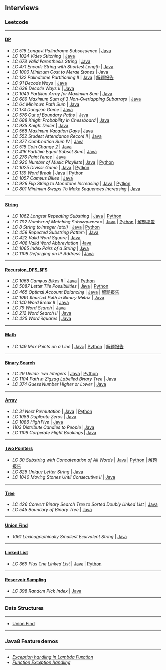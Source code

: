 ## Interviews

### Leetcode
---
#### [DP](https://github.com/snowan/interviews/tree/master/java/src/main/leetcode/dpgreedy)
- *LC 516 Longest Palindrome Subsequence* | [Java](./java/src/main/leetcode/dpgreedy/LC516)
- *LC 1024 Video Stitching* | [Java](./java/src/main/leetcode/dp/LC1024)
- *LC 678 Valid Parenthesis String* | [Java](./java/src/main/leetcode/dp/LC678)
- *LC 471 Encode String with Shortest Length* | [Java](./java/src/main/leetcode/dpgreedy/LC471)
- *LC 1000 Minimum Cost to Merge Stones* | [Java](./java/src/main/leetcode/dpgreedy/LC1000)
- *LC 132 Palindrome Partitioning II* | [Java](./java/src/main/leetcode/dpgreedy/LC132) | [解题报告](https://snowan.github.io/post/lc132/)
- *LC 91 Decode Ways* | [Java](./java/src/main/leetcode/dpgreedy/LC91)
- *LC 639 Decode Ways II* | [Java](./java/src/main/leetcode/dpgreedy/LC639)
- *LC 1043 Partition Array for Maximum Sum* | [Java](./java/src/main/leetcode/dpgreedy/LC1043)
- *LC 689 Maximum Sum of 3 Non-Overlapping Subarrays* | [Java](./java/src/main/leetcode/dpgreedy/LC689)
- *LC 64 Minimum Path Sum* | [Java](./java/src/main/leetcode/dpgreedy/LC64)
- *LC 174 Dungeon Game* | [Java](./java/src/main/leetcode/dpgreedy/LC174)
- *LC 576 Out of Boundary Paths* | [Java](./java/src/main/leetcode/dpgreedy/LC576)
- *LC 688 Knight Probability in Chessboard* | [Java](./java/src/main/leetcode/dpgreedy/LC688)
- *LC 935 Knight Dialer* | [Java](./java/src/main/leetcode/dpgreedy/LC935)
- *LC 568 Maximum Vacation Days* | [Java](./java/src/main/leetcode/dpgreedy/LC568)
- *LC 552 Student Attendance Record II* | [Java](./java/src/main/leetcode/dpgreedy/LC552)
- *LC 377 Combination Sum IV* | [Java](./java/src/main/leetcode/dpgreedy/LC377)
- *LC 518 Coin Change 2* | [Java](./java/src/main/leetcode/dpgreedy/LC518)
- *LC 416 Partition Equal Subset Sum* | [Java](./java/src/main/leetcode/dpgreedy/LC416)
- *LC 276 Paint Fence* | [Java](./java/src/main/leetcode/dpgreedy/LC276)
- *LC 920 Number of Music Playlists* | [Java](./java/src/main/leetcode/dpgreedy/LC920) | [Python](./python/main/leetcode/LC920/number_music_playlist.py)
- *LC 1025 Divisor Game* | [Java](./java/src/main/leetcode/dpgreedy/LC1025) | [Python](./python/main/leetcode/LC1025/divisor_game.py)
- *LC 139 Word Break* | [Java](./java/src/main/leetcode/dpgreedy/LC139) | [Python](./python/main/leetcode/LC139/word_break.py)
- *LC 1057 Campus Bikes* | [Java](./java/src/main/leetcode/dpgreedy/LC1057)
- *LC 926 Flip String to Monotone Increasing* | [Java](./java/src/main/leetcode/dpgreedy/LC926) | [Python](./python/main/leetcode/LC926/flip_string_to_monotone_increase.py)
- *LC 801 Minimum Swaps To Make Sequences Increasing* | [Java](./java/src/main/leetcode/dpgreedy/LC801)

---
#### [String](https://github.com/snowan/interviews/tree/master/java/src/main/leetcode/string)
- *LC 1062 Longest Repeating Substring* | [Java](./java/src/main/leetcode/string/LC1062) | [Python](./python/main/leetcode/LC1062/longest_repeat_substring.py)
- *LC 792 Number of Matching Subsequences* | [Java](./java/src/main/leetcode/string/LC792) | [Python](./python/main/leetcode/LC792/numMatchingSubseq.py) | [解题报告](https://snowan.github.io/post/lc792/)
- *LC 8 String to Integer (atoi)* | [Java](./java/src/main/leetcode/string/LC8) | [Python](./python/main/leetcode/LC8/atoi.py)
- *LC 459 Repeated Substring Pattern* | [Java](./java/src/main/leetcode/string/LC459)
- *LC 422 Valid Word Square* | [Java](./java/src/main/leetcode/string/LC422)
- *LC 408 Valid Word Abbreviation* | [Java](./java/src/main/leetcode/string/LC408)
- *LC 1065 Index Pairs of a String* | [Java](./java/src/main/leetcode/string/LC1065)
- *LC 1108 Defanging an IP Address* | [Java](./java/src/main/leetcode/string/LC1108)

---
#### [Recursion_DFS_BFS](https://github.com/snowan/interviews/tree/master/java/src/main/leetcode/recursion_dfs_bfs)
- *LC 1066 Campus Bikes II* | [Java](./java/src/main/leetcode/recursion/LC1066) | [Python]()
- *LC 5087 Letter Tile Possibilities* | [Java](./java/src/main/leetcode/recursion_dfs_bfs/LC5087) | [Python]()
- *LC 465 Optimal Account Balancing* | [Java](./java/src/main/leetcode/recursion_dfs_bfs/LC465) | [解题报告](https://snowan.github.io/post/lc465/)
- *LC 1091 Shortest Path in Binary Matrix* | [Java](./java/src/main/leetcode/recursion_dfs_bfs/LC1091)
- *LC 140 Word Break II* | [Java](./java/src/main/leetcode/recursion_dfs_bfs/LC140)
- *LC 79 Word Search* | [Java](./java/src/main/leetcode/recursion_dfs_bfs/LC79)
- *LC 212 Word Search II* | [Java](./java/src/main/leetcode/recursion_dfs_bfs/LC212)
- *LC 425 Word Squares* | [Java](./java/src/main/leetcode/recursion_dfs_bfs/LC425)

---
#### [Math](https://github.com/snowan/interviews/tree/master/java/src/main/leetcode/math)
- *LC 149 Max Points on a Line* | [Java](./java/src/main/leetcode/math/LC149) | [Python](./python/main/leetcode/LC149/maxPoints.py) | [解题报告](https://snowan.github.io/post/lc149/)

---
#### [Binary Search](https://github.com/snowan/interviews/tree/master/java/src/main/leetcode/binarysearch)
- *LC 29 Divide Two Integers* | [Java](./java/src/main/leetcode/binarysearch/LC29) | [Python]()
- *LC 1104 Path In Zigzag Labelled Binary Tree* | [Java](./java/src/main/leetcode/binarysearch/LC1104)
- *LC 374 Guess Number Higher or Lower* | [Java](./java/src/main/leetcode/binarysearch/LC374)


---
#### [Array](https://github.com/snowan/interviews/tree/master/java/src/main/leetcode/array)
- *LC 31 Next Permutation* | [Java](./java/src/main/leetcode/array/LC31) | [Python](./python/main/leetcode/LC31/solution.py)
- *LC 1089 Duplicate Zeros* | [Java](./java/src/main/leetcode/array/LC1089)
- *LC 1086 High Five* | [Java](./java/src/main/leetcode/array/LC1086)
- *1103 Distribute Candies to People* | [Java](./java/src/main/leetcode/array/LC1103)
- *LC 1109 Corporate Flight Bookings* | [Java](./java/src/main/leetcode/array/LC1109)

---
#### [Two Pointers](https://github.com/snowan/interviews/tree/master/java/src/main/leetcode/twopointers)
- *LC 30 Substring with Concatenation of All Words* | [Java](./java/src/main/leetcode/twopointers/LC30) | [Python](./python/main/leetcode/LC30/solution.py) | [解题报告](https://snowan.github.io/post/lc30/)
- *LC 828 Unique Letter String* | [Java](./java/src/main/leetcode/twopointers/LC828)
- *LC 1040 Moving Stones Until Consecutive II* | [Java](./java/src/main/leetcode/twopointers/LC1040)

---
#### [Tree](https://github.com/snowan/interviews/tree/master/java/src/main/leetcode/tree)
- *LC 426 Convert Binary Search Tree to Sorted Doubly Linked List* | [Java](./java/src/main/leetcode/tree/LC426)
- *LC 545 Boundary of Binary Tree* | [Java](./java/src/main/leetcode/tree/LC545)

---
#### [Union Find](https://github.com/snowan/interviews/tree/master/java/src/main/leetcode/unionfind)
- *1061 Lexicographically Smallest Equivalent String* | [Java](./java/src/main/leetcode/unionfind/LC1061) 

---

#### [Linked List](https://github.com/snowan/interviews/tree/master/java/src/main/leetcode/linkedlist)
- *LC 369 Plus One Linked List* | [Java](./java/src/main/leetcode/linkedlist/LC369) | [Python](./python/main/leetcode/LC369/plus_one_linkedlist.py)


---

#### [Reservoir Sampling](https://github.com/snowan/interviews/tree/master/java/src/main/leetcode/reservoirsample)
- *LC 398 Random Pick Index* | [Java](./java/src/main/leetcode/reservoirsample/LC398)

---

### Data Structures 
---
- [Union Find](https://snowan.github.io/post/union-find/)


----
### Java8 Feature demos
---
- *[Exception handling in Lambda Function](./java/src/main/java8demos/LambadaExceptionHandling)* 
- *[Function Exception handling](./java/src/main/java8demos/function)*
